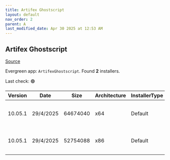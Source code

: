 ```yaml
---
title: Artifex Ghostscript
layout: default
nav_order: 2
parent: A
last_modified_date: Apr 30 2025 at 12:53 AM
---
```


## Artifex Ghostscript

[Source](https://www.ghostscript.com/)

Evergreen app: `ArtifexGhostscript`. Found **2** installers.

Last check: 🟢

| Version | Date      | Size     | Architecture | InstallerType | Type | URI                                                                                                                                                                                              |
| ------- | --------- | -------- | ------------ | ------------- | ---- | ------------------------------------------------------------------------------------------------------------------------------------------------------------------------------------------------ |
| 10.05.1 | 29/4/2025 | 64674040 | x64          | Default       | exe  | [https://github.com/ArtifexSoftware/ghostpdl-downloads/releases/download/gs10051/gs10051w64.exe](https://github.com/ArtifexSoftware/ghostpdl-downloads/releases/download/gs10051/gs10051w64.exe) |
| 10.05.1 | 29/4/2025 | 52754088 | x86          | Default       | exe  | [https://github.com/ArtifexSoftware/ghostpdl-downloads/releases/download/gs10051/gs10051w32.exe](https://github.com/ArtifexSoftware/ghostpdl-downloads/releases/download/gs10051/gs10051w32.exe) |
